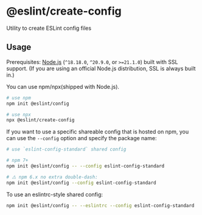 # @eslint/create-config

Utility to create ESLint config files

## Usage

Prerequisites: [Node.js](https://nodejs.org/) (`^18.18.0`, `^20.9.0`, or `>=21.1.0`) built with SSL support. (If you are using an official Node.js distribution, SSL is always built in.)

You can use npm/npx(shipped with Node.js).

```bash
# use npm
npm init @eslint/config
```

```bash
# use npx
npx @eslint/create-config
```

If you want to use a specific shareable config that is hosted on npm, you can use the `--config` option and specify the package name:

```bash
# use `eslint-config-standard` shared config

# npm 7+
npm init @eslint/config -- --config eslint-config-standard

# ⚠️ npm 6.x no extra double-dash:
npm init @eslint/config --config eslint-config-standard
```

To use an eslintrc-style shared config:

```bash
npm init @eslint/config -- --eslintrc --config eslint-config-standard
```
